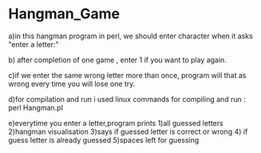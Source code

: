 # Hangman_Game

a)in this hangman program in perl, we should enter character when it asks "enter a letter:"

b) after completion of one game , enter 1 if you want to play again.

c)if we enter the same wrong letter more than once, program will that as wrong every time you will lose one try.

d)for compilation and run
i used linux 
commands for compiling and run : perl Hangman.pl

e)everytime you enter a letter,program prints 
1)all guessed letters
2)hangman visualisation
3)says if guessed letter is correct or wrong
4) if guess letter is already guessed
5)spaces left for guessing
